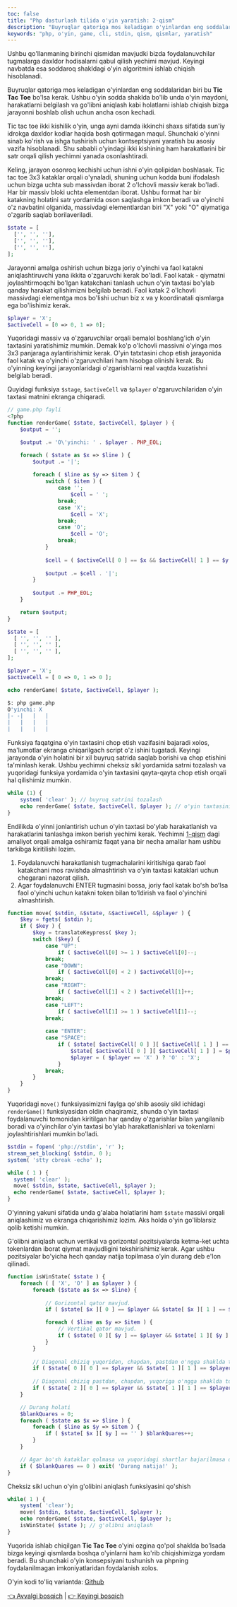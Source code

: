 ```yaml
---
toc: false
title: "Php dasturlash tilida o'yin yaratish: 2-qism"
description: "Buyruqlar qatoriga mos keladigan o'yinlardan eng soddalaridan biri bu Tic Tac Toe bo'lsa kerak..."
keywords: "php, o'yin, game, cli, stdin, qism, qismlar, yaratish"
---
```


Ushbu qo'llanmaning birinchi qismidan mavjudki bizda foydalanuvchilar tugmalarga daxldor hodisalarni qabul qilish yechimi mavjud. Keyingi navbatda esa soddaroq shakldagi o'yin algoritmini ishlab chiqish hisoblanadi.

Buyruqlar qatoriga mos keladigan o'yinlardan eng soddalaridan biri bu **Tic Tac Toe** bo'lsa kerak. Ushbu o'yin sodda shaklda bo'lib unda o'yin maydoni, harakatlarni belgilash va go'libni aniqlash kabi holatlarni ishlab chiqish bizga jarayonni boshlab olish uchun ancha oson kechadi.

Tic tac toe ikki kishilik o'yin, unga ayni damda ikkinchi shaxs sifatida sun'iy idrokga daxldor kodlar haqida bosh qotirmagan maqul. Shunchaki o'yinni sinab ko'rish va ishga tushirish uchun kontseptsiyani yaratish bu asosiy vazifa hisoblanadi. Shu sababli o'yindagi ikki kishining ham harakatlarini bir satr orqali qilish yechimni yanada osonlashtiradi.

Keling, jarayon osonroq kechishi uchun ishni o'yin qolipidan boshlasak. Tic tac toe 3x3 kataklar orqali o'ynaladi, shuning uchun kodda buni ifodalash uchun bizga uchta sub massivdan iborat 2 o'lchovli massiv kerak bo'ladi. Har bir massiv bloki uchta elementdan iborat. Ushbu format har bir katakning holatini satr yordamida oson saqlashga imkon beradi va o'yinchi o'z navbatini olganida, massivdagi elementlardan biri "X" yoki "O" qiymatiga o'zgarib saqlab borilaveriladi.

```php
$state = [
  ['', '', ''],
  ['', '', ''],
  ['', '', ''],
];
```
Jarayonni amalga oshirish uchun bizga joriy o'yinchi va faol katakni aniqlashtiruvchi yana ikkita o'zgaruvchi kerak bo'ladi. Faol katak - qiymatni joylashtirmoqchi bo'lgan katakchani tanlash uchun o'yin taxtasi bo'ylab qanday harakat qilishimizni belgilab beradi. Faol katak 2 o'lchovli massivdagi elementga mos bo'lishi uchun biz x  va y koordinatali qismlarga ega bo'lishimiz kerak.
```php
$player = 'X';
$activeCell = [0 => 0, 1 => 0];
```
Yuqoridagi massiv va o'zgaruvchilar orqali bemalol boshlang'ich o'yin taxtasini yaratishimiz mumkin. Demak ko'p o'lchovli massivni o'yinga mos 3x3 panjaraga aylantirishimiz kerak. O'yin tatxtasini chop etish jarayonida faol katak va o'yinchi o'zgaruvchilari ham hisobga olinishi kerak. Bu o'yinning keyingi jarayonlaridagi o'zgarishlarni real vaqtda kuzatishni belgilab beradi.

Quyidagi funksiya `$stage`, `$activeCell` va `$player` o'zgaruvchilaridan o'yin taxtasi matnini ekranga chiqaradi.

```php
// game.php fayli
<?php
function renderGame( $state, $activeCell, $player ) {
	$output = '';

  	$output .= 'O\'yinchi: ' . $player . PHP_EOL;

  	foreach ( $state as $x => $line ) {
    	$output .= '|';
    	
    	foreach ( $line as $y => $item ) {
      		switch ( $item ) {
        		case '';
          			$cell = ' ';
          		break;
        		case 'X';
          			$cell = 'X';
          		break;
        		case 'O';
          			$cell = 'O';
          		break;
      		}
      	
      		$cell = ( $activeCell[ 0 ] == $x && $activeCell[ 1 ] == $y ) ? '-'. $cell . '-' : ' ' . $cell . ' ';
		
			$output .= $cell . '|';
    	}
    	
    	$output .= PHP_EOL;
  	}

	return $output;
}

$state = [
  [ '', '', '' ],
  [ '', '', '' ],
  [ '', '', '' ],
];

$player = 'X';
$activeCell = [ 0 => 0, 1 => 0 ];

echo renderGame( $state, $activeCell, $player );
```
```bash
$: php game.php
O'yinchi: X
|- -|   |   |
|   |   |   |
|   |   |   |
```
Funksiya faqatgina o'yin taxtasini chop etish vazifasini bajaradi xolos, ma'lumotlar ekranga chiqarilgach script o'z ishini tugatadi. Keyingi jarayonda o'yin holatini bir xil buyruq satrida saqlab borishi va chop etishini ta'minlash kerak. Ushbu yechimni cheksiz sikl yordamida satrni tozalash va yuqoridagi funksiya yordamida o'yin taxtasini qayta-qayta chop etish orqali hal qilishimiz mumkin.
```php
while (1) {
	system( 'clear' ); // buyruq satrini tozalash
  	echo renderGame( $state, $activeCell, $player ); // o'yin taxtasini chop etish
}
```
Endilikda o'yinni jonlantirish uchun o'yin taxtasi bo'ylab harakatlanish va harakatlarini tanlashga imkon berish yechimi kerak. Yechimni [1-qism](1-qism.htm) dagi amaliyot orqali amalga oshiramiz faqat yana bir necha amallar ham ushbu tarkibga kiritilishi lozim.

1. Foydalanuvchi harakatlanish tugmachalarini kiritishiga qarab faol katakchani mos ravishda almashtirish va o'yin taxtasi kataklari uchun chegarani nazorat qilish.
2. Agar foydalanuvchi ENTER tugmasini bossa, joriy faol katak boʻsh boʻlsa faol o'yinchi uchun katakni token bilan toʻldirish va faol o'yinchini almashtirish.
```php
function move( $stdin, &$state, &$activeCell, &$player ) {
	$key = fgets( $stdin );
  	if ( $key ) {
		$key = translateKeypress( $key );
    	switch ($key) {
      		case "UP":
        		if ( $activeCell[0] >= 1 ) $activeCell[0]--;
        	break;
      		case "DOWN":
        		if ( $activeCell[0] < 2 ) $activeCell[0]++;
        	break;
      		case "RIGHT":
        		if ( $activeCell[1] < 2 ) $activeCell[1]++;
        	break;
      		case "LEFT":
        		if ( $activeCell[1] >= 1 ) $activeCell[1]--;
        	break;
      	
      		case "ENTER":
      		case "SPACE":
        		if ( $state[ $activeCell[ 0 ] ][ $activeCell[ 1 ] ] == '' ) {
          			$state[ $activeCell[ 0 ] ][ $activeCell[ 1 ] ] = $player;
          			$player = ( $player == 'X' ) ? 'O' : 'X';
        		}
        	break;
    	}
  	}
}
```
Yuqoridagi `move()` funksiyasimizni faylga qo'shib asosiy sikl ichidagi `renderGame()` funksiyasidan oldin chaqiramiz, shunda o'yin taxtasi foydalanuvchi tomonidan kiritilgan har qanday o'zgarishlar bilan yangilanib boradi va o'yinchilar o'yin taxtasi bo'ylab harakatlanishlari va tokenlarni joylashtirishlari mumkin bo'ladi.

```php
$stdin = fopen( 'php://stdin', 'r' );
stream_set_blocking( $stdin, 0 );
system( 'stty cbreak -echo' );

while ( 1 ) {
  system( 'clear' );
  move( $stdin, $state, $activeCell, $player );
  echo renderGame( $state, $activeCell, $player );
}
```
O'yinning yakuni sifatida unda g'alaba holatlarini ham `$state` massivi orqali aniqlashimiz va ekranga chiqarishimiz lozim. Aks holda o'yin go'liblarsiz qolib ketishi mumkin.

G'olibni aniqlash uchun vertikal va gorizontal pozitsiyalarda ketma-ket uchta tokenlardan iborat qiymat mavjudligini tekshirishimiz kerak. Agar ushbu pozitsiyalar bo'yicha hech qanday natija topilmasa o'yin durang deb e'lon qilinadi. 
```php
function isWinState( $state ) {
  	foreach ( [ 'X', 'O' ] as $player ) {
		foreach ($state as $x => $line) {
      	
      		// Gorizontal qator mavjud.
      		if ( $state[ $x ][ 0 ] == $player && $state[ $x ][ 1 ] == $player && $state[ $x ][ 2 ] == $player ) exit( $player . ' yutdi' );

      		foreach ( $line as $y => $item ) {
      			// Vertikal qator mavjud.
        		if ( $state[ 0 ][ $y ] == $player && $state[ 1 ][ $y ] == $player && $state[ 2 ][ $y ] == $player ) exit( $player . ' yutdi' );
      		}
    	}
    
    	// Diagonal chiziq yuqoridan, chapdan, pastdan o'ngga shaklda topildi.
    	if ( $state[ 0 ][ 0 ] == $player && $state[ 1 ][ 1 ] == $player && $state[ 2 ][ 2 ] == $player ) exit( $player . ' yutdi' );
     
     	// Diagonal chiziq pastdan, chapdan, yuqoriga o'ngga shaklda topildi.
    	if ( $state[ 2 ][ 0 ] == $player && $state[ 1 ][ 1 ] == $player && $state[ 0 ][ 2 ] == $player ) exit( $player . ' yutdi' );
    }

  	// Durang holati
  	$blankQuares = 0;
  	foreach ( $state as $x => $line ) {
    	foreach ( $line as $y => $item ) {
      		if ( $state[ $x ][ $y ] == '' ) $blankQuares++;
    	}
  	}

  	// Agar bo'sh kataklar qolmasa va yuqoridagi shartlar bajarilmasa durang deb e'lon qilish.
  	if ( $blankQuares == 0 ) exit( 'Durang natija!' );   	
}
```
Cheksiz sikl uchun o'yin g'olibini aniqlash funksiyasini qo'shish

```php
while( 1 ) {
  	system( 'clear');
  	move( $stdin, $state, $activeCell, $player );
  	echo renderGame( $state, $activeCell, $player );
	isWinState( $state ); // g'olibni aniqlash
}
```
Yuqorida ishlab chiqilgan **Tic Tac Toe** o'yini ozgina qo'pol shaklda bo'lsada bizga keyingi qismlarda boshqa o'yinlarni ham ko'rib chiqishimizga yordam beradi. Bu shunchaki o'yin konsepsiyani tushunish va phpning foydalanilmagan imkoniyatlaridan foydalanish xolos.

O'yin kodi to'liq variantda: [Github](https://gist.github.com/con9799/ba3fd95da1f5eadd108060e79fef381a)

[👈 Avvalgi bosqich](1-qism.htm) | [👉 Keyingi bosqich](3-qism.htm)
